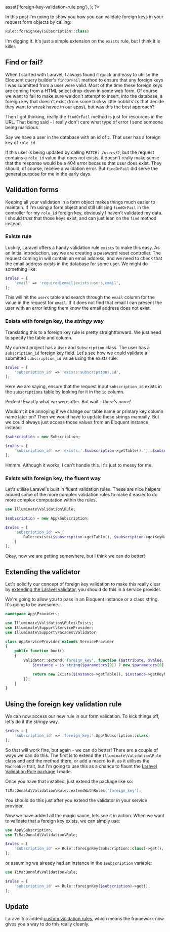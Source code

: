 <?php

use TiMacDonald\Website\Format;
use TiMacDonald\Website\Page;

/**
 * Props.
 *
 * @var string $projectBase
 * @var \TiMacDonald\Website\Request $request
 * @var \TiMacDonald\Website\Url $url
 * @var (callable(string): void) $e
 * @var \TiMacDonald\Website\Markdown $markdown
 * @var \TiMacDonald\Website\Collection $collection
 */

// ...

$page = Page::fromPost(
    file: __FILE__,
    title: 'Foreign key validation rule',
    description: "A foreign key validation rule for the Laravel Validator that helps wrap up the 'exists' rule with a bit of syntactic sugar. Probably not fantastic to work with in the traditional fashion, but using the rule builder package...it looks gooooood!",
    date: new DateTimeImmutable('@1493522820', new DateTimeZone('Australia/Melbourne')),
    image: $url->asset('foreign-key-validation-rule.png'),
);

?>

In this post I'm going to show you how you can validate foreign keys in your request form objects by calling:

```php
Rule::foreignKey(Subscription::class)
```

I'm digging it. It's just a simple extension on the `exists` rule, but I think it is killer.

## Find or fail?

When I started with Laravel, I always found it quick and easy to utilise the Eloquent query builder's `findOrFail` method to ensure that any foreign keys I was submitted from a user were valid. Most of the time these foreign keys are coming from a HTML select drop-down in some web form. Of course we want to fail to make sure we don't attempt to insert, into the database, a foreign key that doesn't exist (from some tricksy little hobbits'zs that decide they want to wreak havoc in our apps), but was this the best approach?

Then I got thinking, really the `findOrFail` method is just for resources in the URL. That being said - I really don't care what type of error I send someone being malicious.

Say we have a user in the database with an id of `2`. That user has a foreign key of `role_id`.

If this user is being updated by calling `PATCH: /users/2`, but the request contains a `role_id` value that does not exists, it doesn't really make sense that the response would be a 404 error because that user does exist. They should, of course, receive a validation error. But `findOrFail` did serve the general purpose for me in the early days.

## Validation forms

Keeping all your validation in a form object makes things much easier to maintain. If I'm using a form object and still utilising `findOrFail` in the controller for my `role_id` foreign key, obviously I haven't validated my data. I should *trust* that those keys exist, and can just lean on the `find` method instead.

### Exists rule

Luckily, Laravel offers a handy validation rule `exists` to make this easy. As an initial introduction, say we are creating a password reset controller. The request coming in will contain an email address, and we need to check that the email address exists in the database for some user. We might do something like:

```php
$rules = [
    'email' => 'required|email|exists:users,email',
];
```

This will hit the `users` table and search through the `email` column for the value in the request for `email`. If it does not find that email I can present the user with an error letting them know the email address does not exist.

### Exists with foreign key, the *stringy* way

Translating this to a foreign key rule is pretty straightforward. We just need to specify the table and column.

My current project has a `User` and `Subscription` class. The user has a `subscription_id` foreign key field. Let's see how we could validate a submitted `subscription_id` value using the exists rule:

```php
$rules = [
    'subscription_id' => 'exists:subscriptions,id',
];
```

Here we are saying, ensure that the request input `subscription_id` exists in the `subscriptions` table by looking for it in the `id` column.

Perfect! Exactly what we were after. But wait - *there's more!*

Wouldn't it be annoying if we change our table name or primary key column name later on? Then we would have to update these strings manually. But we could always just access those values from an Eloquent instance instead:

```php
$subscription = new Subscription;

$rules = [
    'subscription_id' => 'exists:'.$subscription->getTable().','.$subscription->getKeyName(),
];
```

Hmmm. Although it works, I can't handle this. It's just to messy for me.

### Exists with foreign key, the fluent way

Let's utilise Laravel's built in fluent validation rules. These are nice helpers around some of the more complex validation rules to make it easier to do more complex computation within the rules.

```php
use Illuminate\Validation\Rule;

$subscription = new App\Subscription;

$rules = [
    'subscription_id' => [
        Rule::exists($subscription->getTable(), $subscription->getKeyName()),
    ]
];
```

Okay, now we are getting somewhere, but I think we can do better!

## Extending the validator

Let's solidify our concept of foreign key validation to make this really clear by [extending the Laravel validator](https://laravel.com/docs/5.4/validation#custom-validation-rules), you should do this in a service provider.

We're going to allow you to pass in an Eloquent instance or a class string. It's going to be awesome...

```php
namespace App\Providers;

use Illuminate\Validation\Rules\Exists;
use Illuminate\Support\ServiceProvider;
use Illuminate\Support\Facades\Validator;

class AppServiceProvider extends ServiceProvider
{
    public function boot()
    {
        Validator::extend('foreign_key', function ($attribute, $value, $parameters, $validator) {
            $instance = is_string($parameters[0]) ? new $parameters[0] : $parameters[0];

            return new Exists($instance->getTable(), $instance->getKeyName());
        });
    }
}
```

## Using the foreign key validation rule

We can now access our new rule in our form validation. To kick things off, let's do it the *stringy* way.

```php
$rules = [
    'subscription_id' => 'foreign_key:'.App\Subscription::class,
];
```

So that will work fine, but again - we can do better! There are a couple of ways we can do this. The first is to extend the `Illuminate\Validation\Rule` class and add the method there, or add a macro to it, as it utilises the `Macroable` trait, but I'm going to use this as a chance to flaunt the [Laravel Validation Rule package](https://github.com/timacdonald/rule-builder) I made.

Once you have that installed, just extend the package like so:

```php
TiMacDonald\Validation\Rule::extendWithRules('foreign_key');
```

You should do this just after you extend the validator in your service provider.

Now we have added all the magic sauce, lets see it in action. When we want to validate that a foreign key exists, we can simply use:

```php
use App\Subscription;
use TiMacDonald\Validation\Rule;

$rules = [
    'subscription_id' => Rule::foreignKey(Subscription::class)->get(),
];
```

or assuming we already had an instance in the `$subscription` variable:

```php
use TiMacDonald\Validation\Rule;

$rules = [
    'subscription_id' => Rule::foreignKey($subscription)->get(),
];
```

## Update

Laravel 5.5 added [custom validation rules](https://laravel.com/docs/5.5/validation#custom-validation-rules), which means the framework now gives you a way to do this really cleanly.
